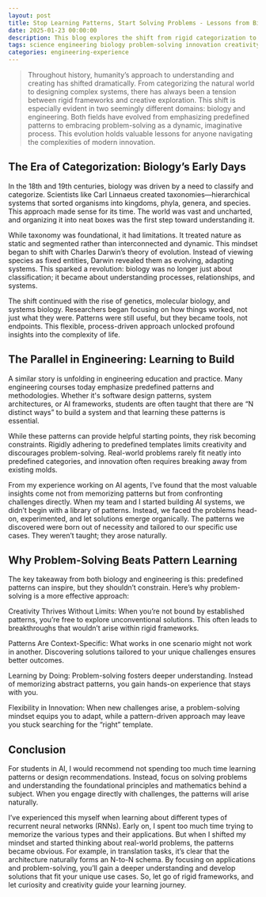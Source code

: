 ```yaml
---
layout: post
title: Stop Learning Patterns, Start Solving Problems - Lessons from Biology and Engineering
date: 2025-01-23 00:00:00
description: This blog explores the shift from rigid categorization to creative problem-solving, drawing parallels between biology's evolution and modern engineering practices.
tags: science engineering biology problem-solving innovation creativity patterns systems-thinking research AI learning exploration
categories: engineering-experience
---
```


> Throughout history, humanity’s approach to understanding and creating has shifted dramatically. From categorizing the natural world to designing complex systems, there has always been a tension between rigid frameworks and creative exploration. This shift is especially evident in two seemingly different domains: biology and engineering. Both fields have evolved from emphasizing predefined patterns to embracing problem-solving as a dynamic, imaginative process. This evolution holds valuable lessons for anyone navigating the complexities of modern innovation.

## The Era of Categorization: Biology’s Early Days

In the 18th and 19th centuries, biology was driven by a need to classify and categorize. Scientists like Carl Linnaeus created taxonomies—hierarchical systems that sorted organisms into kingdoms, phyla, genera, and species. This approach made sense for its time. The world was vast and uncharted, and organizing it into neat boxes was the first step toward understanding it.

While taxonomy was foundational, it had limitations. It treated nature as static and segmented rather than interconnected and dynamic. This mindset began to shift with Charles Darwin’s theory of evolution. Instead of viewing species as fixed entities, Darwin revealed them as evolving, adapting systems. This sparked a revolution: biology was no longer just about classification; it became about understanding processes, relationships, and systems.

The shift continued with the rise of genetics, molecular biology, and systems biology. Researchers began focusing on how things worked, not just what they were. Patterns were still useful, but they became tools, not endpoints. This flexible, process-driven approach unlocked profound insights into the complexity of life.

## The Parallel in Engineering: Learning to Build

A similar story is unfolding in engineering education and practice. Many engineering courses today emphasize predefined patterns and methodologies. Whether it's software design patterns, system architectures, or AI frameworks, students are often taught that there are “N distinct ways” to build a system and that learning these patterns is essential.

While these patterns can provide helpful starting points, they risk becoming constraints. Rigidly adhering to predefined templates limits creativity and discourages problem-solving. Real-world problems rarely fit neatly into predefined categories, and innovation often requires breaking away from existing molds.

From my experience working on AI agents, I’ve found that the most valuable insights come not from memorizing patterns but from confronting challenges directly. When my team and I started building AI systems, we didn’t begin with a library of patterns. Instead, we faced the problems head-on, experimented, and let solutions emerge organically. The patterns we discovered were born out of necessity and tailored to our specific use cases. They weren’t taught; they arose naturally.

## Why Problem-Solving Beats Pattern Learning

The key takeaway from both biology and engineering is this: predefined patterns can inspire, but they shouldn’t constrain. Here’s why problem-solving is a more effective approach:

Creativity Thrives Without Limits: When you’re not bound by established patterns, you’re free to explore unconventional solutions. This often leads to breakthroughs that wouldn’t arise within rigid frameworks.

Patterns Are Context-Specific: What works in one scenario might not work in another. Discovering solutions tailored to your unique challenges ensures better outcomes.

Learning by Doing: Problem-solving fosters deeper understanding. Instead of memorizing abstract patterns, you gain hands-on experience that stays with you.

Flexibility in Innovation: When new challenges arise, a problem-solving mindset equips you to adapt, while a pattern-driven approach may leave you stuck searching for the “right” template.

## Conclusion

For students in AI, I would recommend not spending too much time learning patterns or design recommendations. Instead, focus on solving problems and understanding the foundational principles and mathematics behind a subject. When you engage directly with challenges, the patterns will arise naturally.

I’ve experienced this myself when learning about different types of recurrent neural networks (RNNs). Early on, I spent too much time trying to memorize the various types and their applications. But when I shifted my mindset and started thinking about real-world problems, the patterns became obvious. For example, in translation tasks, it’s clear that the architecture naturally forms an N-to-N schema. By focusing on applications and problem-solving, you’ll gain a deeper understanding and develop solutions that fit your unique use cases. So, let go of rigid frameworks, and let curiosity and creativity guide your learning journey.
